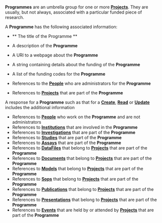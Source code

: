 **Programmes** are an umbrella group for one or more [**Projects**](#tag/projects). They are usually, but not always, associated with a particular funded piece of research.

A **Programme** has the following associated information:

* ** The title of the Programme **
* A description of the **Programme**
* A URI to a webpage about the **Programme**
* A string containing details about the funding of the **Programme**
* A list of the funding codes for the **Programme**

* References to the [**People**](#tag/people) who are administrators for the **Programme**
* References to [**Projects**](#tag/peojects) that are part of the **Programme**

A response for a **Programme** such as that for a [**Create**](#tag/create), [**Read**](#tag/read) or [**Update**](#tag/update) includes the additional information

* References to [**People**](#tag/people) who work on the **Programme** and are not administrators
* References to [**Institutions**](#tag/institutions) that are involved in the **Programme**
* References to [**Investigations**](#tag/investigations) that are part of the **Programme**
* References to [**Studies**](#tag/studies) that are part of the **Programme**
* References to [**Assays**](#tag/assays) that are part of the **Programme**
* References to [**DataFiles**](#tag/dataFiles) that belong to [**Projects**](#tag/projects) that are part of the **Programme**
* References to [**Documents**](#tag/documents) that belong to [**Projects**](#tag/projects) that are part of the **Programme**
* References to [**Models**](#tag/models) that belong to [**Projects**](#tag/projects) that are part of the **Programme**
* References to [**Sops**](#tag/sops) that belong to [**Projects**](#tag/projects) that are part of the **Programme**
* References to [**Publications**](#tag/publications) that belong to [**Projects**](#tag/projects) that are part of the **Programme**
* References to [**Presentations**](#tag/presentations) that belong to [**Projects**](#tag/projects) that are part of the **Programme**
* References to [**Events**](#tag/events) that are held by or attended by [**Projects**](#tag/projects) that are part of the **Programme**

